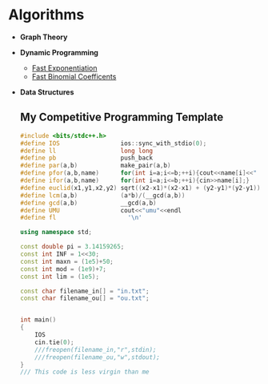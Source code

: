 # Algorithms

- **Graph Theory**

- **Dynamic Programming**

  * [Fast Exponentiation](https://github.com/nozosimo/Competitive-Programming/blob/master/Algorithms/Dynamic%20Programming/Fast%20Exponentiation.cpp)
  * [Fast Binomial Coefficents](https://github.com/nozosimo/Competitive-Programming/blob/master/Algorithms/Dynamic%20Programming/Fast%20Binomial%20Coefficent.cpp)

- **Data Structures**

  ## My Competitive Programming Template

  ```c++
  #include <bits/stdc++.h>
  #define IOS                 ios::sync_with_stdio(0);
  #define ll                  long long
  #define pb                  push_back
  #define par(a,b)            make_pair(a,b)
  #define pfor(a,b,name)      for(int i=a;i<=b;++i){cout<<name[i]<<" ";}cout<<'\n'
  #define ifor(a,b,name)      for(int i=a;i<=b;++i){cin>>name[i];}
  #define euclid(x1,y1,x2,y2) sqrt((x2-x1)*(x2-x1) + (y2-y1)*(y2-y1))
  #define lcm(a,b)            (a*b)/(__gcd(a,b))
  #define gcd(a,b)            __gcd(a,b)
  #define UMU                 cout<<"umu"<<endl
  #define fl					'\n'

  using namespace std;

  const double pi = 3.14159265;
  const int INF = 1<<30;
  const int maxn = (1e5)+50;
  const int mod = (1e9)+7;
  const int lim = (1e5);

  const char filename_in[] = "in.txt";
  const char filename_ou[] = "ou.txt";


  int main()
  {
      IOS
      cin.tie(0);
      ///freopen(filename_in,"r",stdin);
      ///freopen(filename_ou,"w",stdout);
  }
  /// This code is less virgin than me
  ```

  ​
